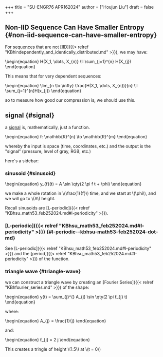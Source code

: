 +++
title = "SU-ENGR76 APR162024"
author = ["Houjun Liu"]
draft = false
+++

## Non-IID Sequence Can Have Smaller Entropy {#non-iid-sequence-can-have-smaller-entropy}

For sequences that are not [IID]({{< relref "KBhindependently_and_identically_distributed.md" >}}), we may have:

\begin{equation}
H(X\_1, \dots, X\_{n)} \ll \sum\_{j=1}^{n} H(X\_{j})
\end{equation}

This means that for very dependent sequences:

\begin{equation}
\lim\_{n \to \infty} \frac{H(X\_1, \dots, X\_{n})}{n} \ll \sum\_{j=1}^{n}H(x\_{j})
\end{equation}

so to measure how good our compression is, we should use this.


## signal {#signal}

a [signal](#signal) is, mathematically, just a function.

\begin{equation}
f: \mathbb{R}^{n} \to \mathbb{R}^{m}
\end{equation}

whereby the input is space (time, coordinates, etc.) and the output is the "signal" (pressure, level of gray, RGB, etc.)

here's a sidebar:


### sinusoid {#sinusoid}

\begin{equation}
y\_{f}(t) = A \sin \qty(2 \pi f t + \phi)
\end{equation}

we make a whole rotation in \\(\frac{1}{f}\\) time, and we start at \\(\phi\\), and we will go to \\(A\\) height.

Recall sinusoids are [L-periodic]({{< relref "KBhsu_math53_feb252024.md#l-periodicity" >}}).


### [L-periodic]({{< relref "KBhsu_math53_feb252024.md#l-periodicity" >}}) {#l-periodic--kbhsu-math53-feb252024-dot-md}

See [L-periodic]({{< relref "KBhsu_math53_feb252024.md#l-periodicity" >}}) and the [period]({{< relref "KBhsu_math53_feb252024.md#l-periodicity" >}}) of the function.


### triangle wave {#triangle-wave}

we can construct a triangle wave by creating an [Fourier Series]({{< relref "KBhfourier_series.md" >}}) of the shape:

\begin{equation}
y(t) = \sum\_{j}^{} A\_{j} \sin \qty(2 \pi f\_{j} t)
\end{equation}

where:

\begin{equation}
A\_{j} = \frac{1}{j}
\end{equation}

and:

\begin{equation}
f\_{j} = 2 j
\end{equation}

This creates a tringle of height \\(1.5\\) at \\(t = 0\\)

